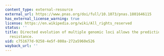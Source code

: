 ```yaml
---
content_type: external-resource
external_url: https://www.pnas.org/doi/full/10.1073/pnas.1801646115
has_external_license_warning: true
license: https://en.wikipedia.org/wiki/All_rights_reserved
status: ''
title: Directed evolution of multiple genomic loci allows the prediction of antibiotic
  resistance.
uid: c751677d-9258-4e5f-808a-272a5960e526
wayback_url: ''
---
```

